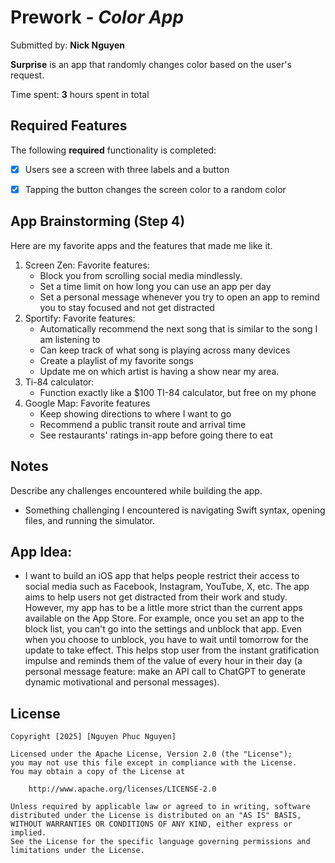 # Prework - *Color App*

Submitted by: **Nick Nguyen**

**Surprise** is an app that randomly changes color based on the user's request.

Time spent: **3** hours spent in total

## Required Features

The following **required** functionality is completed:

- [X] Users see a screen with three labels and a button
- [X] Tapping the button changes the screen color to a random color
 


## App Brainstorming (Step 4)
Here are my favorite apps and the features that made me like it.
1. Screen Zen:
   Favorite features:
   - Block you from scrolling social media mindlessly.
   - Set a time limit on how long you can use an app per day
   - Set a personal message whenever you try to open an app to remind you to stay focused and not get distracted
2. Sportify:
   Favorite features:
   - Automatically recommend the next song that is similar to the song I am listening to
   - Can keep track of what song is playing across many devices
   - Create a playlist of my favorite songs
   - Update me on which artist is having a show near my area.
3. Ti-84 calculator:
   - Function exactly like a $100 TI-84 calculator, but free on my phone
4. Google Map:
   Favorite features
   - Keep showing directions to where I want to go
   - Recommend a public transit route and arrival time
   - See restaurants' ratings in-app before going there to eat

## Notes

Describe any challenges encountered while building the app.
- Something challenging I encountered is navigating Swift syntax, opening files, and running the simulator.
## App Idea:
- I want to build an iOS app that helps people restrict their access to social media such as Facebook, Instagram, YouTube, X, etc.
  The app aims to help users not get distracted from their work and study. However, my app has to be a little more strict than the
  current apps available on the App Store. For example, once you set an app to the block list, you can't go into the settings and unblock that app. Even when you choose to unblock, you have to wait until tomorrow for the update to take effect. This helps stop user from the instant gratification impulse and reminds them of the value of every hour in their day (a personal message feature: make an API call to ChatGPT to generate dynamic motivational and personal messages).


## License

    Copyright [2025] [Nguyen Phuc Nguyen]

    Licensed under the Apache License, Version 2.0 (the "License");
    you may not use this file except in compliance with the License.
    You may obtain a copy of the License at

        http://www.apache.org/licenses/LICENSE-2.0

    Unless required by applicable law or agreed to in writing, software
    distributed under the License is distributed on an "AS IS" BASIS,
    WITHOUT WARRANTIES OR CONDITIONS OF ANY KIND, either express or implied.
    See the License for the specific language governing permissions and
    limitations under the License.
